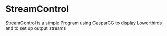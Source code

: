 # StreamControl
StreamControl is a simple Program using CasparCG to display Lowerthirds and to set up output streams
